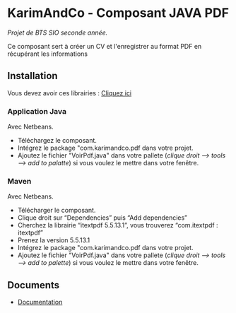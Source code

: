 # KarimAndCo - Composant JAVA PDF

*Projet de BTS SIO seconde année.*

Ce composant sert à créer un CV et l'enregistrer au format PDF en récupérant les informations 

## Installation

Vous devez avoir ces librairies : [Cliquez ici](https://drive.google.com/drive/folders/1SffbFEgjzfLVLia0XcM6A5xaVZoLIS67?usp=sharing)

### Application Java

Avec Netbeans.

* Téléchargez le composant.
* Intégrez le package "com.karimandco.pdf dans votre projet.
* Ajoutez le fichier "VoirPdf.java" dans votre pallete (*clique droit --> tools --> add to palatte*) si vous voulez le mettre dans votre fenêtre.

### Maven

Avec Netbeans.

* Télécharger le composant.
* Clique droit sur “Dependencies” puis “Add dependencies”
* Cherchez la librairie “itextpdf 5.5.13.1”, vous trouverez “com.itextpdf : itextpdf”
* Prenez la version 5.5.13.1
* Intégrez le package "com.karimandco.pdf dans votre projet.
* Ajoutez le fichier "VoirPdf.java" dans votre pallete (*clique droit --> tools --> add to palette*) si vous voulez le mettre dans votre fenêtre.

## Documents

* [Documentation](https://docs.google.com/document/d/119Ruata1XwvecIp7XuenZ_cP0t_y3ueiwdJiSaINICg/edit?usp=sharing)
